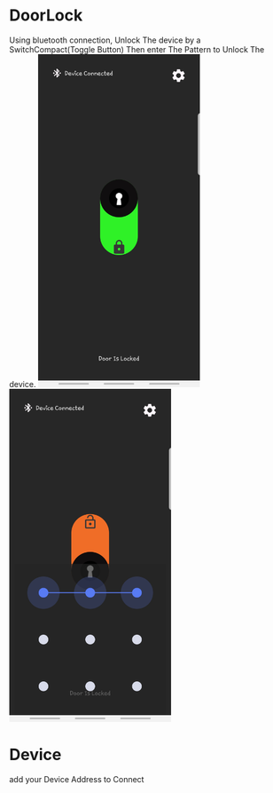 # DoorLock
 Using bluetooth connection, Unlock The device by a SwitchCompact(Toggle Button) Then enter The Pattern to Unlock The device.
 <img src=ScreenShots/screenshot2.png height=600 width-320/>
<img src=ScreenShots/screenshot1.png height=600 width-320/>

# Device
add your Device Address to Connect 
